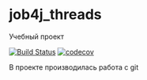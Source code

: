 # job4j_threads

Учебный проект

[![Build Status](https://app.travis-ci.com/KarnaukhovKirill/job4j_threads.svg?branch=master)](https://app.travis-ci.com/KarnaukhovKirill/job4j_threads)
[![codecov](https://codecov.io/gh/KarnaukhovKirill/job4j_threads/branch/master/graph/badge.svg?token=FOFXNVPC1A)](https://codecov.io/gh/KarnaukhovKirill/job4j_threads)

В проекте производилась работа с git